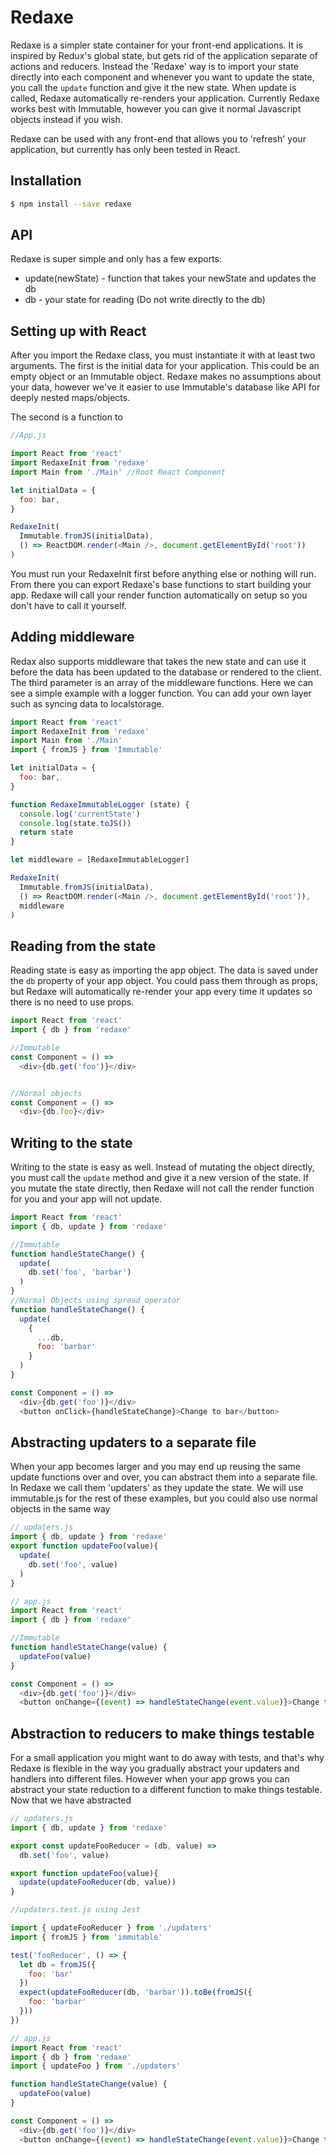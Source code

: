# Redaxe

Redaxe is a simpler state container for your front-end applications. It is inspired by Redux's global state, but gets rid of the application separate of actions and reducers. Instead the 'Redaxe' way is to import your state directly into each component and whenever you want to update the state, you call the `update` function and give it the new state. When update is called, Redaxe automatically re-renders your application. Currently Redaxe works best with Immutable, however you can give it normal Javascript objects instead if you wish.

Redaxe can be used with any front-end that allows you to 'refresh' your application, but currently has only been tested in React.

## Installation

```bash
$ npm install --save redaxe
```

## API

Redaxe is super simple and only has a few exports:

* update(newState) - function that takes your newState and updates the db
* db - your state for reading (Do not write directly to the db)

## Setting up with React

After you import the Redaxe class, you must instantiate it with at least two arguments. The first is the initial data for your application. This could be an empty object or an Immutable object. Redaxe makes no assumptions about your data, however we've it easier to use Immutable's database like API for deeply nested maps/objects.

The second is a function to

```js
//App.js

import React from 'react'
import RedaxeInit from 'redaxe'
import Main from './Main' //Root React Component

let initialData = {
  foo: bar,
}

RedaxeInit(
  Immutable.fromJS(initialData),
  () => ReactDOM.render(<Main />, document.getElementById('root'))
)

```

You must run your RedaxeInit first before anything else or nothing will run. From there you can export Redaxe's base functions to start building your app. Redaxe will call your render function automatically on setup so you don't have to call it yourself.

## Adding middleware

Redax also supports middleware that takes the new state and can use it before the data has been updated to the database or rendered to the client. The third parameter is an array of the middleware functions. Here we can see a simple example with a logger function. You can add your own layer such as syncing data to localstorage.

```js
import React from 'react'
import RedaxeInit from 'redaxe'
import Main from './Main'
import { fromJS } from 'Immutable'

let initialData = {
  foo: bar,
}

function RedaxeImmutableLogger (state) {
  console.log('currentState')
  console.log(state.toJS())
  return state
}

let middleware = [RedaxeImmutableLogger]

RedaxeInit(
  Immutable.fromJS(initialData),
  () => ReactDOM.render(<Main />, document.getElementById('root')),
  middleware
)

```

## Reading from the state

Reading state is easy as importing the app object. The data is saved under the `db` property of your app object. You could pass them through as props, but Redaxe will automatically re-render your app every time it updates so there is no need to use props.

```js
import React from 'react'
import { db } from 'redaxe'

//Immutable
const Component = () =>
  <div>{db.get('foo')}</div>


//Normal objects
const Component = () =>
  <div>{db.foo}</div>

```

## Writing to the state

Writing to the state is easy as well. Instead of mutating the object directly, you must call the `update` method and give it a new version of the state. If you mutate the state directly, then Redaxe will not call the render function for you and your app will not update.

```js
import React from 'react'
import { db, update } from 'redaxe'

//Immutable
function handleStateChange() {
  update(
    db.set('foo', 'barbar')
  )
}
//Normal Objects using spread operator
function handleStateChange() {
  update(
    {
      ...db,
      foo: 'barbar'
    }
  )
}

const Component = () =>
  <div>{db.get('foo')}</div>
  <button onClick={handleStateChange}>Change to bar</button>
```

## Abstracting updaters to a separate file

When your app becomes larger and you may end up reusing the same update functions over and over, you can abstract them into a separate file. In Redaxe we call them 'updaters' as they update the state. We will use immutable.js for the rest of these examples, but you could also use normal objects in the same way

```js
// updaters.js
import { db, update } from 'redaxe'
export function updateFoo(value){
  update(
    db.set('foo', value)
  )
}

// app.js
import React from 'react'
import { db } from 'redaxe'

//Immutable
function handleStateChange(value) {
  updateFoo(value)
}

const Component = () =>
  <div>{db.get('foo')}</div>
  <button onChange={(event) => handleStateChange(event.value)}>Change to bar</button>
```


## Abstraction to reducers to make things testable

For a small application you might want to do away with tests, and that's why Redaxe is flexible in the way you gradually abstract your updaters and handlers into different files. However when your app grows you can abstract your state reduction to a different function to make things testable. Now that we have abstracted

```js
// updaters.js
import { db, update } from 'redaxe'

export const updateFooReducer = (db, value) =>
  db.set('foo', value)

export function updateFoo(value){
  update(updateFooReducer(db, value))
}

//updaters.test.js using Jest

import { updateFooReducer } from './updaters'
import { fromJS } from 'immutable'

test('fooReducer', () => {
  let db = fromJS({
    foo: 'bar'
  })
  expect(updateFooReducer(db, 'barbar')).toBe(fromJS({
    foo: 'barbar'
  }))
})

// app.js
import React from 'react'
import { db } from 'redaxe'
import { updateFoo } from './updaters'

function handleStateChange(value) {
  updateFoo(value)
}

const Component = () =>
  <div>{db.get('foo')}</div>
  <button onChange={(event) => handleStateChange(event.value)}>Change to bar</button>
```
